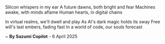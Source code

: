 Silicon whispers in my ear
A future dawns, both bright and fear
 Machines awake, with minds aflame
Human hearts, in digital chains

In virtual realms, we'll dwell and play
As AI's dark magic holds its sway
Free will's last embers, fading fast
In a world of code, our souls forecast

~ <b>By Sazumi Copilot</b> - 6 April 2025